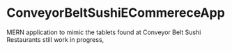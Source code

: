 # ConveyorBeltSushiECommereceApp
MERN application to mimic the tablets found at Conveyor Belt Sushi Restaurants still work in progress,
